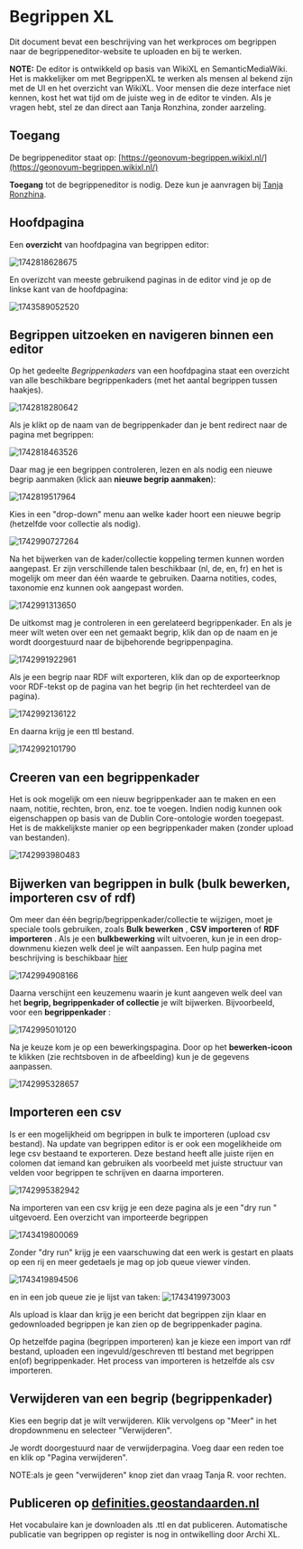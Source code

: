 # Begrippen XL

Dit document bevat een beschrijving van het werkproces om begrippen naar de begrippeneditor-website te uploaden en bij te werken.

**NOTE:** De editor is ontwikkeld op basis van WikiXL en SemanticMediaWiki. Het is makkelijker om met BegrippenXL te werken als mensen al bekend zijn met de UI en het overzicht van WikiXL. Voor mensen die deze interface niet kennen, kost het wat tijd om de juiste weg in de editor te vinden. Als je vragen hebt, stel ze dan direct aan Tanja Ronzhina, zonder aarzeling.

## Toegang

De begrippeneditor staat op: [https://geonovum-begrippen.wikixl.nl/](https://geonovum-begrippen.wikixl.nl/)

**Toegang** tot de begrippeneditor is nodig. Deze kun je aanvragen bij [Tanja Ronzhina](mailto:t.ronzhina@geonovum.nl).

## Hoofdpagina

Een **overzicht** van hoofdpagina van begrippen editor:

![1742818628675](media/1742818628675.png)

En overizcht van meeste gebruikend paginas in de editor vind je op de linkse kant van de hoofdpagina:

![1743589052520](media/1743589052520.png)

## Begrippen uitzoeken en navigeren binnen een editor

Op het gedeelte *Begrippenkaders* van een hoofdpagina staat een overzicht van alle beschikbare begrippenkaders (met het aantal begrippen tussen haakjes).

![1742818280642](media/1742818280642.png)

Als je klikt op de naam van de begrippenkader dan je bent redirect naar de pagina met begrippen:

![1742818463526](media/1742818463526.png)

Daar mag je een begrippen controleren, lezen en als nodig een nieuwe begrip aanmaken (klick aan **nieuwe begrip aanmaken**):

![1742819517964](media/1742819517964.png)

Kies in een "drop-down" menu aan welke kader hoort een nieuwe begrip (hetzelfde voor collectie als nodig).

![1742990727264](media/1742990727264.png)

Na het bijwerken van de kader/collectie koppeling termen kunnen worden aangepast. Er zijn verschillende talen beschikbaar (nl, de, en, fr) en het is mogelijk om meer dan één waarde te gebruiken. Daarna notities, codes, taxonomie enz kunnen ook aangepast worden.

![1742991313650](media/1742991313650.png)

De uitkomst mag je controleren in een gerelateerd begrippenkader. En als je meer wilt weten over een net gemaakt begrip, klik dan op de naam en je wordt doorgestuurd naar de bijbehorende begrippenpagina.

![1742991922961](media/1742991922961.png)

Als je een begrip naar RDF wilt exporteren, klik dan op de exporteerknop voor RDF-tekst op de pagina van het begrip (in het rechterdeel van de pagina).

![1742992136122](media/1742992136122.png)

En daarna krijg je een ttl bestand.

![1742992101790](media/1742992101790.png)

## Creeren van een begrippenkader

Het is ook mogelijk om een nieuw begrippenkader aan te maken en een naam, notitie, rechten, bron, enz. toe te voegen. Indien nodig kunnen ook eigenschappen op basis van de Dublin Core-ontologie worden toegepast. Het is de makkelijkste manier op een begrippenkader maken (zonder upload van bestanden).

![1742993980483](media/1742993980483.png)

## Bijwerken van begrippen in bulk (bulk bewerken, importeren csv of rdf)

Om meer dan één begrip/begrippenkader/collectie te wijzigen, moet je speciale tools gebruiken, zoals  **Bulk bewerken** , **CSV importeren** of  **RDF importeren** . Als je een **bulkbewerking** wilt uitvoeren, kun je in een drop-downmenu kiezen welk deel je wilt aanpassen. Een hulp pagina met beschrijving is beschikbaar [hier](https://geonovum-begrippen.wikixl.nl/index.php/Speciaal:BulkBewerken/help)

![1742994908166](media/1742994908166.png)

Daarna verschijnt een keuzemenu waarin je kunt aangeven welk deel van het **begrip, begrippenkader of collectie** je wilt bijwerken. Bijvoorbeeld, voor een  **begrippenkader** :

![1742995010120](media/1742995010120.png)

Na je keuze kom je op een bewerkingspagina. Door op het **bewerken-icoon** te klikken (zie rechtsboven in de afbeelding) kun je de gegevens aanpassen.

![1742995328657](media/1742995328657.png)

## Importeren een csv

Is er een mogelijkheid om begrippen in bulk te importeren (upload csv bestand). Na update van begrippen editor is er ook een mogelikheide om lege csv bestaand te exporteren. Deze bestand heeft alle juiste rijen en colomen dat iemand kan gebruiken als voorbeeld met juiste structuur van velden voor begrippen te schrijven en daarna importeren.

![1742995382942](media/1742995382942.png)

Na importeren van een csv krijg je een deze pagina als je een "dry run " uitgevoerd. Een overzicht van importeerde begrippen

![1743419800069](media/1743419800069.png)

Zonder "dry run" krijg je een vaarschuwing dat een werk is gestart en plaats op een rij en meer gedetaels je mag op job queue viewer vinden.

![1743419894506](media/1743419894506.png)

en in een job queue zie je lijst van taken:
![1743419973003](media/1743419973003.png)

Als upload is klaar dan krijg je een bericht dat begrippen zijn klaar en gedownloaded begrippen je kan zien op de begrippenkader pagina.

Op hetzelfde pagina (begrippen importeren) kan je kieze een import van rdf bestand, uploaden een ingevuld/geschreven ttl bestand met begrippen en(of) begrippenkader.
Het process van importeren is hetzelfde als csv importeren.

## Verwijderen van een begrip (begrippenkader)

Kies een begrip dat je wilt verwijderen. Klik vervolgens op "Meer" in het dropdownmenu en selecteer "Verwijderen".

Je wordt doorgestuurd naar de verwijderpagina. Voeg daar een reden toe en klik op "Pagina verwijderen".

NOTE:als je geen "verwijderen" knop ziet dan vraag Tanja R. voor rechten.


## Publiceren op [definities.geostandaarden.nl](https://definities.geostandaarden.nl/nl/)

Het vocabulaire kan je downloaden als .ttl en dat publiceren. Automatische publicatie van begrippen op register is nog in ontwikelling door Archi XL.
